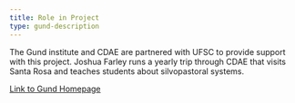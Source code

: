 ```yaml
---
title: Role in Project
type: gund-description
---
```

The Gund institute and CDAE are partnered with UFSC to provide support with this project. Joshua Farley runs a yearly trip through CDAE that visits Santa Rosa and teaches students about silvopastoral systems.

[Link to Gund Homepage](http://www.uvm.edu/giee/)
